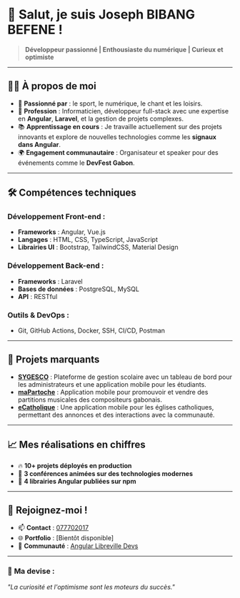 # 👋 **Salut, je suis Joseph BIBANG BEFENE !**  

> **Développeur passionné | Enthousiaste du numérique | Curieux et optimiste**

---

## 🧑‍💻 **À propos de moi**  
- 🌟 **Passionné par** : le sport, le numérique, le chant et les loisirs.  
- 💼 **Profession** : Informaticien, développeur full-stack avec une expertise en **Angular**, **Laravel**, et la gestion de projets complexes.  
- 📚 **Apprentissage en cours** : Je travaille actuellement sur des projets innovants et explore de nouvelles technologies comme les **signaux dans Angular**.  
- 🌍 **Engagement communautaire** : Organisateur et speaker pour des événements comme le **DevFest Gabon**.

---

## 🛠️ **Compétences techniques**  

### **Développement Front-end :**
- **Frameworks** : Angular, Vue.js  
- **Langages** : HTML, CSS, TypeScript, JavaScript  
- **Librairies UI** : Bootstrap, TailwindCSS, Material Design  

### **Développement Back-end :**
- **Frameworks** : Laravel
- **Bases de données** : PostgreSQL, MySQL  
- **API** : RESTful  

### **Outils & DevOps :**
- Git, GitHub Actions, Docker, SSH, CI/CD, Postman  

---

## 🚀 **Projets marquants**  
- **[SYGESCO](https://sygesco.ga)** : Plateforme de gestion scolaire avec un tableau de bord pour les administrateurs et une application mobile pour les étudiants.  
- **[maPartoche](https://ma-partoche.ga)** : Application mobile pour promouvoir et vendre des partitions musicales des compositeurs gabonais.  
- **[eCatholique](https://e-catholique.ga)** : Une application mobile pour les églises catholiques, permettant des annonces et des interactions avec la communauté.  

---

## 📈 **Mes réalisations en chiffres**  
- 🔥 **10+ projets déployés en production**  
- 🎤 **3 conférences animées sur des technologies modernes**  
- 📜 **4 librairies Angular publiées sur npm**  

---

## 🤝 **Rejoignez-moi !**  
- 📫 **Contact** : [077702017](tel:+24077702017)  
- 🌐 **Portfolio** : [Bientôt disponible]  
- 💬 **Communauté** : [Angular Libreville Devs]([https://chat.whatsapp.com/F5x5wg7Keuv2ZXIl1vsH5f])  

---

### 🎯 **Ma devise :**  
_"La curiosité et l'optimisme sont les moteurs du succès."_  
